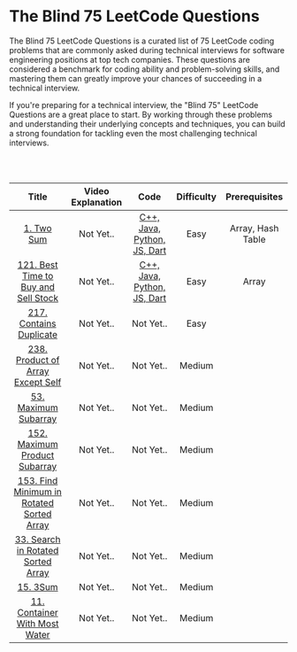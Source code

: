# The Blind 75 LeetCode Questions

The Blind 75 LeetCode Questions is a curated list of 75 LeetCode coding problems that are commonly asked during technical interviews for software engineering positions at top tech companies. These questions are considered a benchmark for coding ability and problem-solving skills, and mastering them can greatly improve your chances of succeeding in a technical interview.

If you're preparing for a technical interview, the "Blind 75" LeetCode Questions are a great place to start. By working through these problems and understanding their underlying concepts and techniques, you can build a strong foundation for tackling even the most challenging technical interviews.

<br><br>

| Title | Video Explanation | Code | Difficulty | Prerequisites |
| :---: | :---------------: | :--: | :--------: | :-----------: |
| [1. Two Sum](https://leetcode.com/problems/two-sum/) | Not Yet.. | [C++, Java, Python, JS, Dart](/The%20Blind%2075%20LeetCode%20Questions/solutions/1.%20Two%20Sum/)| Easy | Array, Hash Table |
| [121. Best Time to Buy and Sell Stock](https://leetcode.com/problems/best-time-to-buy-and-sell-stock/) | Not Yet.. | [C++, Java, Python, JS, Dart](/The%20Blind%2075%20LeetCode%20Questions/solutions/121.%20Best%20Time%20to%20Buy%20and%20Sell%20Stock/) | Easy | Array |
| [217. Contains Duplicate](https://leetcode.com/problems/contains-duplicate/) | Not Yet.. | Not Yet.. | Easy |
| [238. Product of Array Except Self](https://leetcode.com/problems/product-of-array-except-self/) | Not Yet.. | Not Yet.. | Medium |
| [53. Maximum Subarray](https://leetcode.com/problems/maximum-subarray/) | Not Yet.. | Not Yet.. | Medium |
| [152. Maximum Product Subarray](https://leetcode.com/problems/maximum-product-subarray/) | Not Yet.. | Not Yet.. | Medium |
| [153. Find Minimum in Rotated Sorted Array](https://leetcode.com/problems/find-minimum-in-rotated-sorted-array/) | Not Yet.. | Not Yet.. | Medium |
| [33. Search in Rotated Sorted Array](https://leetcode.com/problems/search-in-rotated-sorted-array/) | Not Yet.. | Not Yet.. | Medium |
| [15. 3Sum](https://leetcode.com/problems/3sum/) | Not Yet.. | Not Yet.. | Medium |
| [11. Container With Most Water](https://leetcode.com/problems/container-with-most-water/) | Not Yet.. | Not Yet.. | Medium |